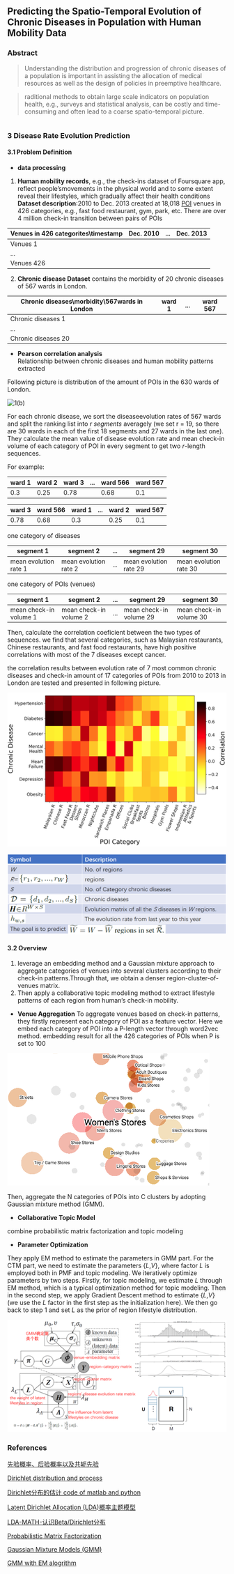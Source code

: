 ## Predicting the Spatio-Temporal Evolution of Chronic Diseases in Population with Human Mobility Data

### Abstract

> Understanding the distribution and progression of chronic diseases of a population is important in assisting the allocation of medical resources as well as the design of policies in preemptive healthcare.

> raditional methods to obtain large scale indicators on population health, e.g., surveys and statistical analysis, can be costly and time-consuming and often lead to a coarse spatio-temporal picture.

```markdown
```
### 3 Disease Rate Evolution Prediction
#### 3.1 Problem Definition 

* **data processing**

1) **Human mobility records**, e.g., the check-ins dataset of Foursquare app, reflect people’smovements in the physical world and to some extent reveal their lifestyles, which gradually affect their health conditions<br>
**Dataset description**:2010 to Dec. 2013 created at 18,018 [POI](https://wiki.openstreetmap.org/wiki/Points_of_interest) venues in 426 categories, e.g., fast food restaurant, gym, park, etc. There are over 4 million check-in transition between pairs of POIs<br>

|Venues in 426 categorites\timestamp|Dec. 2010 |...| Dec. 2013|
|-----------------------------------|----------|---|----------|
|Venues 1                           |          |   |          |
|...                                |          |   |          |
|Venues 426                         |          |   |          |

2) **Chronic disease Dataset** contains the morbidity of 20 chronic diseases of 567 wards in London.

| Chronic diseases\morbidity\567wards in London|ward 1    |...| ward 567   |
|----------------------------------------------|----------|---|------------|
|Chronic diseases 1                            |          |   |            |
|...                                           |          |   |            |
|Chronic diseases 20                           |          |   |            |

* **Pearson correlation analysis**<br> 
Relationship between chronic diseases and human mobility patterns extracted

Following picture is distribution of the amount of POIs in the 630 wards of London.

![1(b)](./Image_1/1(b).png)

For each chronic disease, we sort the diseaseevolution rates of 567 wards and split the ranking list into *r segments* averagely (we set r = 19, so there are 30 wards in each of the first 18 segments and 27 wards in the last one). They calculate the mean value of disease evolution rate and mean check-in volume of each category of POI in every segment to get two *r*-length sequences.

For example:

|ward 1  | ward 2  | ward 3  | ... | ward 566| ward 567|
|--------|---------|---------|-----|---------|---------|
|   0.3  |   0.25  |  0.78   |     |0.68     |0.1      |

|ward 3  | ward 566| ward 1  | ... | ward 2  | ward 567|
|--------|---------|---------|-----|---------|---------|
|   0.78 |   0.68  |  0.3    |     |0.25     |0.1      |

one category of diseases

|segment 1  |segment 2| ... |segment 29|segment 30|
|-----------|---------|-----|----------|----------|
| mean evolution rate 1|mean evolution rate 2| ... |mean evolution rate 29|mean evolution rate 30|

one category of POIs (venues)

|segment 1  |segment 2| ... |segment 29|segment 30|
|-----------|---------|-----|----------|----------|
|mean check-in volume 1|mean check-in volume 2| ... |mean check-in volume 29|mean check-in volume 30|

Then, calculate the correlation coeficient between the two types of sequences. we find that several categories, such as Malaysian restaurants, Chinese restaurants, and fast food restaurants, have high positive correlations with most of the 7 diseases except cancer.

the correlation results between evolution rate of 7 most common chronic diseases and check-in amount of 17 categories of POIs from 2010 to 2013 in London are tested and presented in following picture.

![1(a)](./Image_1/1(a).png)

![symbol](./Image_1/Symbol.png)

#### 3.2 Overview
1) leverage an embedding method and a Gaussian mixture approach to aggregate categories of venues into several clusters according to their check-in patterns.Through that, we obtain a denser region-cluster-of-venues matrix.
2) Then apply a collaborative topic modeling method to extract lifestyle patterns of each region from human’s check-in mobility.
* **Venue Aggregation**
To aggregate venues based on check-in patterns, they firstly represent each category of POI as a feature vector. Here we embed each category of POI into a P-length vector through word2vec method. embedding result for all the 426 categories of POIs when P is set to 100

![3-D_Projection_of_embedding_results](./Image_1/3-D_Projection_of_embedding_results.png)

Then, aggregate the N categories of POIs into C clusters by adopting Gaussian mixture method (GMM).

* **Collaborative Topic Model**

combine probabilistic matrix factorization and topic modeling

* **Parameter Optimization** 

They apply EM method to estimate the parameters in GMM part. For the CTM part, we need to estimate the parameters {*L*,*V*}, where factor *L* is employed both in PMF and topic modeling. We iteratively optimize parameters by two steps. Firstly, for topic modeling, we estimate *L* through EM method, which is a typical optimization method for topic modeling. Then in the second step, we apply Gradient Descent method to estimate {*L*,*V*} (we use the *L* factor in the first step as the initialization here). We then go back to step 1 and set *L* as the prior of region lifestyle distribution.

![Method](./Image_1/Method_Description.png)


### References

[先验概率、后验概率以及共轭先验](https://blog.csdn.net/baimafujinji/article/details/51374202)

[Dirichlet distribution and process](https://www.zhihu.com/question/26751755)

[Dirichlet分布的估计 code of matlab and python](https://xijunlee.github.io/2017/09/09/Dirichlet%E5%88%86%E5%B8%83%E4%B8%8EBeta%E5%88%86%E5%B8%83/)

[Latent Dirichlet Allocation (LDA)概率主题模型](https://blog.csdn.net/v_july_v/article/details/41209515)

[LDA-MATH-认识Beta/Dirichlet分布](https://cosx.org/2013/01/lda-math-beta-dirichlet)

[Probabilistic Matrix Factorization](https://people.eecs.berkeley.edu/~tinghuiz/papers/sdm12_kpmf.pdf)

[Gaussian Mixture Models (GMM)](https://pdfs.semanticscholar.org/734b/07b53c23f74a3b004d7fe341ae4fce462fc6.pdf)

[GMM with EM alogrithm](https://www.ncbi.nlm.nih.gov/pmc/articles/PMC3995036/)
